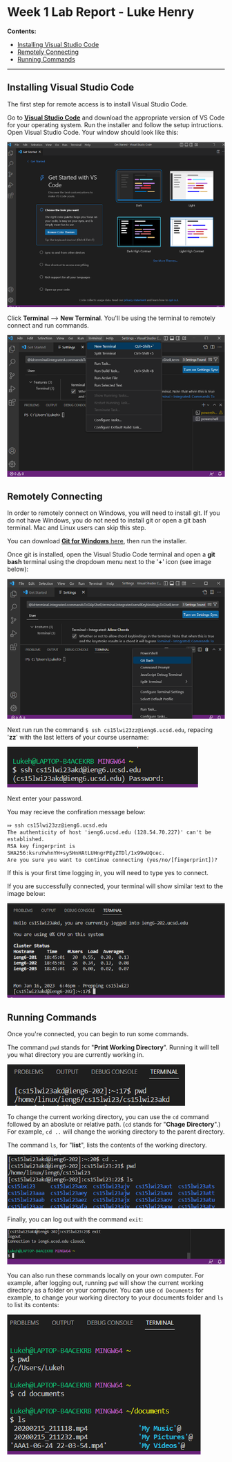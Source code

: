 # Week 1 Lab Report - Luke Henry
**Contents:**
- [Installing Visual Studio Code](https://lukehenry04.github.io/cse15l-lab-reports/Week1_Lab_Report.html?#installing-visual-studio-code)
- [Remotely Connecting](https://lukehenry04.github.io/cse15l-lab-reports/Week1_Lab_Report.html?#remotely-connecting)
- [Running Commands](https://lukehenry04.github.io/cse15l-lab-reports/Week1_Lab_Report.html?#running-commands)

***

## Installing Visual Studio Code
The first step for remote access is to install Visual Studio Code.

Go to **[Visual Studio Code](https://code.visualstudio.com)** and download the appropriate version of VS Code for your operating system. Run the installer and follow the setup intructions. Open Visual Studio Code. Your window should look like this:

![Screenshot of VS Code window](https://raw.githubusercontent.com/LukeHenry04/cse15l-lab-reports/main/VS_Code.png)

Click **Terminal** --> **New Terminal**. You'll be using the terminal to remotely connect and run commands.

![Screenshot of VS Code Terminal](https://raw.githubusercontent.com/LukeHenry04/cse15l-lab-reports/main/VS_CodeTerminal.png)

## Remotely Connecting
In order to remotely connect on Windows, you will need to install git. If you do not have Windows, you do not need to install git or open a git bash terminal. Mac and Linux users can skip this step.

You can download [**Git for Windows** here](https://gitforwindows.org/), then run the installer. 

Once git is installed, open the Visual Studio Code terminal and open a **git bash** terminal using the dropdown menu next to the '**+**' icon (see image below):

![Screenshot of git bash terminal](https://raw.githubusercontent.com/LukeHenry04/cse15l-lab-reports/main/VS_GitBash.png)

Next run run the command `$ ssh cs15lwi23zz@ieng6.ucsd.edu`, repacing '**zz**' with the last letters of your course username:

![Terminal login command image](https://raw.githubusercontent.com/LukeHenry04/cse15l-lab-reports/main/VS_RemoteLogin.png)

Next enter your password. 

You may recieve the confiration message below:
```
⤇ ssh cs15lwi23zz@ieng6.ucsd.edu
The authenticity of host 'ieng6.ucsd.edu (128.54.70.227)' can't be established.
RSA key fingerprint is SHA256:ksruYwhnYH+sySHnHAtLUHngrPEyZTDl/1x99wUQcec.
Are you sure you want to continue connecting (yes/no/[fingerprint])? 
```
If this is your first time logging in, you will need to type yes to connect.

If you are successfully connected, your terminal will show similar text to the image below:

![Successful login terminal image](https://raw.githubusercontent.com/LukeHenry04/cse15l-lab-reports/main/VS_RemoteLoginSuccess.png)

## Running Commands
Once you're connected, you can begin to run some commands.

The command `pwd` stands for "**Print Working Directory**". Running it will tell you what directory you are currently working in. 

![Image of pwd command](https://raw.githubusercontent.com/LukeHenry04/cse15l-lab-reports/main/VS_CommandPWD.png)

To change the current working directory, you can use the `cd` command followed by an aboslute or relative path. (`cd` stands for "**Chage Directory**".) For example, `cd ..` will change the working directory to the parent directory.

The command `ls`, for "**list**", lists the contents of the working directory.

![Image of cd and ls commands](https://raw.githubusercontent.com/LukeHenry04/cse15l-lab-reports/main/VS_CommandCD_LS.png)

Finally, you can log out with the command `exit`:

![Image of exit command](https://raw.githubusercontent.com/LukeHenry04/cse15l-lab-reports/main/VS_CommandEXIT.png)

You can also run these commands locally on your own computer. For example, after logging out, running `pwd` will show the current working directory as a folder on your computer. You can use `cd Documents` for example, to change your working directory to your documents folder and `ls` to list its contents:

![Image of local commands](https://raw.githubusercontent.com/LukeHenry04/cse15l-lab-reports/main/VS_CommandLOCAL.png)




